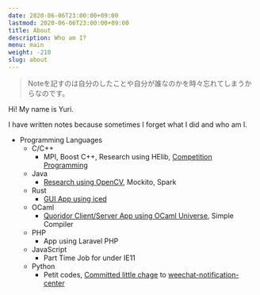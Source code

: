 ```yaml
---
date: 2020-06-06T23:00:00+09:00
lastmod: 2020-06-06T23:00:00+09:00
title: About
description: Who am I?
menu: main
weight: -210
slug: about
---
```


> Noteを記すのは自分のしたことや自分が誰なのかを時々忘れてしまうからなのです。

Hi! My name is Yuri.

I have written notes because sometimes I forget what I did and who am I.

- Programming Languages
  - C/C++
    - MPI, Boost C++, Research using HElib, [Competition Programming](https://github.com/lilybrevec/kyopro)
  - Java
    - [Research using OpenCV](https://ci.nii.ac.jp/naid/110010055940), Mockito, Spark
  - Rust
    - [GUI App using iced](https://github.com/lilybrevec/gelato)
  - OCaml
    - [Quoridor Client/Server App using OCaml Universe](https://github.com/lilybrevec/Quoridor-OCaml), Simple Compiler
  - PHP
    - App using Laravel PHP
  - JavaScript
    - Part Time Job for under IE11
  - Python
    - Petit codes, [Committed little chage](https://github.com/sindresorhus/weechat-notification-center/pull/31) to [weechat-notification-center](https://github.com/sindresorhus/weechat-notification-center)
